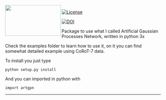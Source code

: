 
<img align="left" width="180" height="100" src="https://i.imgur.com/NTzmBw8.png">

[![License](https://img.shields.io/badge/license-MIT-blue.svg)](https://github.com/jdavidrcamacho/tedi/blob/master/LICENSE) 

[![DOI](https://zenodo.org/badge/172748157.svg)](https://zenodo.org/badge/latestdoi/172748157)

Package to use what I called Artificial Gaussian Processes Network, written in python 3x


Check the examples folder to learn how to use it, on it you can find somewhat detailed example using CoRoT-7 data.


To install you just type

    python setup.py install


And you can imported in python with

    import artgpn



-------------------------


